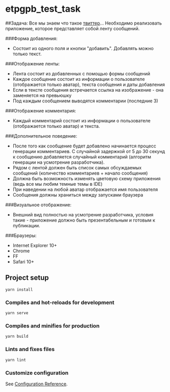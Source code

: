 # etpgpb_test_task

##Задача:
Все мы знаем что такое [твиттер](https://twitter.com/)...
Необходимо реализовать приложение, которое представляет собой ленту сообщений.

###Форма добавления:
* Состоит из одного поля и кнопки "добавить". Добавлять можно только текст.

###Отображение ленты:
* Лента состоит из добавленных с помощью формы сообщений
* Каждое сообщение состоит из информации о пользователе (отображается только аватар), текста сообщения и даты добавления
* Если в тексте сообщения встречается ссылка на изображение - она заменяется на превьюшку
* Под каждым сообщением выводятся комментарии (последние 3)

###Отображение комментария:
* Каждый комментарий состоит из информации о пользователе (отображается только аватар) и текста.

###Дополнительное поведение:
* После того как сообщение будет добавлено начинается процесс генерации комментариев. С случайной задержкой от 5 до 30 секунд к сообщению добавляется случайный комментарий (алгоритм генерации на усмотрение разработчика).
* Рядом с лентой должен быть список самых обсуждаемых сообщений (количество комментариев + начало сообщения)
* Должна быть возможность изменять цветовую схему приложения (ведь все мы любим темные темы в IDE)
* При наведении на любой аватар отображается имя пользователя
* Сообщения должны храниться между запусками браузера

###Визуальное отображение:
* Внешний вид полностью на усмотрение разработчика, условия такие - приложение должно быть презентабельным и готовым к публикации.

###Браузеры:
* Internet Explorer 10+
* Chrome
* FF
* Safari 10+


## Project setup
```
yarn install
```

### Compiles and hot-reloads for development
```
yarn serve
```

### Compiles and minifies for production
```
yarn build
```

### Lints and fixes files
```
yarn lint
```

### Customize configuration
See [Configuration Reference](https://cli.vuejs.org/config/).
